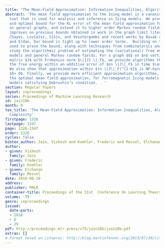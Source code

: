 ```yaml
---
title: 'The Mean-Field Approximation: Information Inequalities, Algorithms, and Complexity'
abstract: 'The mean field approximation to the Ising model is a canonical variational
  tool that is used for analysis and inference in Ising models. We provide a simple
  and optimal bound for the KL error of the mean field approximation for Ising models
  on general graphs, and extend it to higher order Markov random fields. Our bound
  improves on previous bounds obtained in work in the graph limit literature by Borgs,
  Chayes, Lov{á}sz, S{ó}s, and Vesztergombi and recent works by Basak and Mukherjee,
  and Eldan. Our bound is tight up to lower order terms.  Building on the methods
  used to prove the bound, along with techniques from combinatorics and optimization,  we
  study the algorithmic problem of estimating the (variational) free energy for Ising
  models and general Markov random fields. For a graph $G$ on $n$ vertices and interaction
  matrix $J$ with Frobenius norm $\|{J} \|_F$, we provide algorithms that approximate
  the free energy within an additive error of $εn \|J\|_F$ in time $\exp(poly(1/ε))$.
  We also show that approximation within $(n \|J\|_F)^{1-δ}$ is NP-hard for every
  $δ> 0$. Finally, we provide more efficient approximation algorithms, which find
  the optimal mean field approximation, for ferromagnetic Ising models and for Ising
  models satisfying Dobrushin’s condition.   '
section: Regular Papers
layout: inproceedings
series: Proceedings of Machine Learning Research
id: jain18b
month: 0
tex_title: 'The Mean-Field Approximation: Information Inequalities, Algorithms, and
  Complexity'
firstpage: 1326
lastpage: 1347
page: 1326-1347
order: 1326
cycles: false
bibtex_author: Jain, Vishesh and Koehler, Frederic and Mossel, Elchanan
author:
- given: Vishesh
  family: Jain
- given: Frederic
  family: Koehler
- given: Elchanan
  family: Mossel
date: 2018-06-29
address: 
publisher: PMLR
container-title: Proceedings of the 31st  Conference On Learning Theory
volume: '75'
genre: inproceedings
issued:
  date-parts:
  - 2018
  - 6
  - 29
pdf: http://proceedings.mlr.press/v75/jain18b/jain18b.pdf
extras: []
# Format based on citeproc: http://blog.martinfenner.org/2013/07/30/citeproc-yaml-for-bibliographies/
---
```

